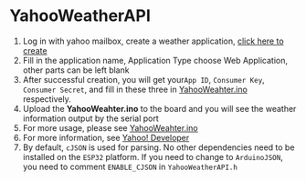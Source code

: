 YahooWeatherAPI
===============

1. Log in with yahoo mailbox, create a weather application, [click here to create](https://developer.yahoo.com/apps/create/)
2. Fill in the application name, Application Type choose Web Application, other parts can be left blank
3. After successful creation, you will get your`App ID`, `Consumer Key`, `Consumer Secret`, and fill in these three in [YahooWeahter.ino](https://github.com/lewisxhe/YahooWeatherAPI/blob/master/examples/YahooWeahter/YahooWeahter.ino) respectively.
4. Upload the **YahooWeahter.ino** to the board and you will see the weather information output by the serial port
5. For more usage, please see [YahooWeahter.ino](https://github.com/lewisxhe/YahooWeatherAPI/blob/master/examples/YahooWeahter/YahooWeahter.ino)
6. For more information, see [Yahoo! Developer](https://developer.yahoo.com/weather/)
7. By default, `cJSON` is used for parsing. No other dependencies need to be installed on the `ESP32` platform. If you need to change to `ArduinoJSON`, you need to comment `ENABLE_CJSON` in `YahooWeatherAPI.h`
